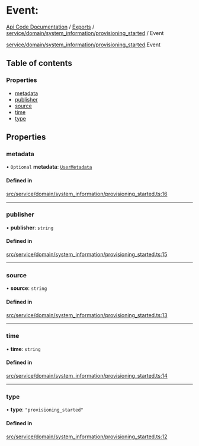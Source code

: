 # Event: 
 
[Api Code Documentation](../README.md) / [Exports](../modules.md) / [service/domain/system\_information/provisioning\_started](../modules/service_domain_system_information_provisioning_started.md) / Event

[service/domain/system\_information/provisioning\_started](../modules/service_domain_system_information_provisioning_started.md).Event

## Table of contents

### Properties

- [metadata](service_domain_system_information_provisioning_started.Event.md#metadata)
- [publisher](service_domain_system_information_provisioning_started.Event.md#publisher)
- [source](service_domain_system_information_provisioning_started.Event.md#source)
- [time](service_domain_system_information_provisioning_started.Event.md#time)
- [type](service_domain_system_information_provisioning_started.Event.md#type)

## Properties

### metadata

• `Optional` **metadata**: [`UserMetadata`](../modules/service_domain_metadata.md#usermetadata)

#### Defined in

[src/service/domain/system_information/provisioning_started.ts:16](https://github.com/openkfw/TruBudget/blob/40b449a/api/src/service/domain/system_information/provisioning_started.ts#L16)

___

### publisher

• **publisher**: `string`

#### Defined in

[src/service/domain/system_information/provisioning_started.ts:15](https://github.com/openkfw/TruBudget/blob/40b449a/api/src/service/domain/system_information/provisioning_started.ts#L15)

___

### source

• **source**: `string`

#### Defined in

[src/service/domain/system_information/provisioning_started.ts:13](https://github.com/openkfw/TruBudget/blob/40b449a/api/src/service/domain/system_information/provisioning_started.ts#L13)

___

### time

• **time**: `string`

#### Defined in

[src/service/domain/system_information/provisioning_started.ts:14](https://github.com/openkfw/TruBudget/blob/40b449a/api/src/service/domain/system_information/provisioning_started.ts#L14)

___

### type

• **type**: ``"provisioning_started"``

#### Defined in

[src/service/domain/system_information/provisioning_started.ts:12](https://github.com/openkfw/TruBudget/blob/40b449a/api/src/service/domain/system_information/provisioning_started.ts#L12)
